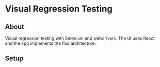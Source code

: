 # Visual Regression Testing

## About
Visual regression testing with Selenium and webdrivers. The UI uses React and the app implements the flux architecture.

## Setup
